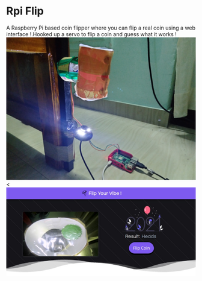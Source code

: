 #  Rpi Flip
A Raspberry Pi based coin flipper where you can flip a real coin using a web interface !.Hooked up a servo to flip a coin and guess what it works !
<img src="https://raw.githubusercontent.com/mdb571/flipper/master/IMG20210103020030.jpg"><br>
<<img src="https://raw.githubusercontent.com/mdb571/flipper/master/gallery.jpg"><br>

